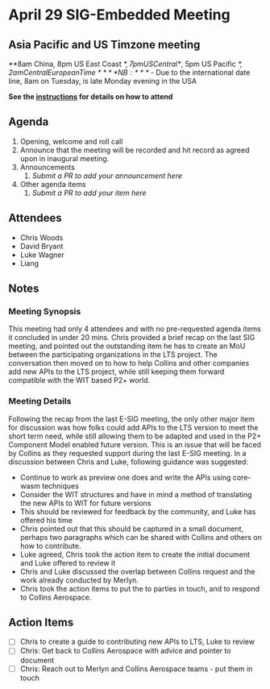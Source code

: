 # April 29 SIG-Embedded Meeting
## Asia Pacific and US Timzone meeting
**8am China, 8pm US East Coast *$*, 7pm US Central *$*, 5pm US Pacific *$*, 2am Central European Time**
**NB:** *$* - Due to the international date line, 8am on Tuesday, is late Monday evening in the USA

**See the [instructions](../README.md) for details on how to attend**

## Agenda

1. Opening, welcome and roll call
1. Announce that the meeting will be recorded and hit record as agreed upon in inaugural meeting. 
1. Announcements
    1. _Submit a PR to add your announcement here_
1. Other agenda items
    1. _Submit a PR to add your item here_

## Attendees

* Chris Woods
* David Bryant
* Luke Wagner
* Liang

## Notes

### Meeting Synopsis

This meeting had only 4 attendees and with no pre-requested agenda items it concluded in under 20 mins. Chris provided a brief recap on the last SIG meeting, and pointed out the outstanding item he has to create an MoU between the participating organizations in the LTS project. The conversation then moved on to how to help Collins and other companies add new APIs to the LTS project, while still keeping them forward compatible with the WIT based P2+ world.

### Meeting Details

Following the recap from the last E-SIG meeting, the only other major item for discussion was how folks could add APIs to the LTS version to meet the short term need, while still allowing them to be adapted and used in the P2+ Component Model enabled future version. This is an issue that will be faced by Collins as they requested support during the last E-SIG meeting. In a discussion between Chris and Luke, following guidance was suggested:

* Continue to work as preview one does and write the APIs using core-wasm techniques
* Consider the WIT structures and have in mind a method of translating the new APIs to WIT for future versions
* This should be reviewed for feedback by the community, and Luke has offered his time
* Chris pointed out that this should be captured in a small document, perhaps two paragraphs which can be shared with Collins and others on how to contribute.
* Luke agreed, Chris took the action item to create the initial document and Luke offered to review it
* Chris and Luke discussed the overlap between Collins request and the work already conducted by Merlyn.
* Chris took the action items to put the to parties in touch, and to respond to Collins Aerospace.

## Action Items

* [ ] Chris to create a guide to contributing new APIs to LTS, Luke to review
* [ ] Chris: Get back to Collins Aerospace with advice and pointer to document
* [ ] Chris: Reach out to Merlyn and Collins Aerospace teams - put them in touch
